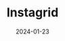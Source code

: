 ---  
layout: startup_page  
title: "Instagrid"  
id: "instagrid.co"  
permalink: "/instagridinstagrid.co01232024/"  
website: "https://instagrid.co/"  
funding_round: "Series C"  
funding_amount: "$95M"  
investors: "Teachers' Venture Growth (TVG), Morgan Stanley Investment Management's (MSIM) 1GT climate private equity strategy, Energy Impact Partners, SET Ventures, blueworld group, Hightech Gründerfonds, Pierre-Pascal Urbon"  
about: "Instagrid provides sustainable, portable battery systems as a replacement for fossil fuel generators. Their flagship product, Instagrid ONE, offers powerful, mobile solutions for various sectors including construction, film, and emergency services, boasting zero emissions and significantly lower costs. The company's technology prioritizes reliability, power, and durability, making renewable energy accessible in remote locations."  
markets: "Construction, Film, Events, Emergency Services, Battery, Energy Storage, Manufacturing"  
hq: "Ludwigsburg, Baden-Württemberg, Germany"  
founded_year: "2018"  
linkedin: "https://www.linkedin.com/company/instagrid"  
twitter: "https://twitter.com/instagridco"  
instagram: ""  
facebook: "https://www.facebook.com/instagridpower"  
crunchbase: "https://www.crunchbase.com/organization/instagrid"  
pitchbook: "https://pitchbook.com/profiles/company/265173-94"  

date_display: "23-Jan-2024"  
date: "2024-01-23"

# SEO Optimization  
meta_title: "Instagrid - Series C Funding ($95M)"  
meta_description: "Instagrid, Instagrid provides sustainable, portable battery systems as a replacement for fossil fuel generators. Their flagship product, Instagrid ONE, offers po..."  
meta_keywords: "Instagrid, Construction, Film, Events, Emergency Services, Battery, Energy Storage, Manufacturing, Series C funding"  
canonical_url: "https://startup.projectstartups.com/instagridinstagrid.co01232024/"  
---